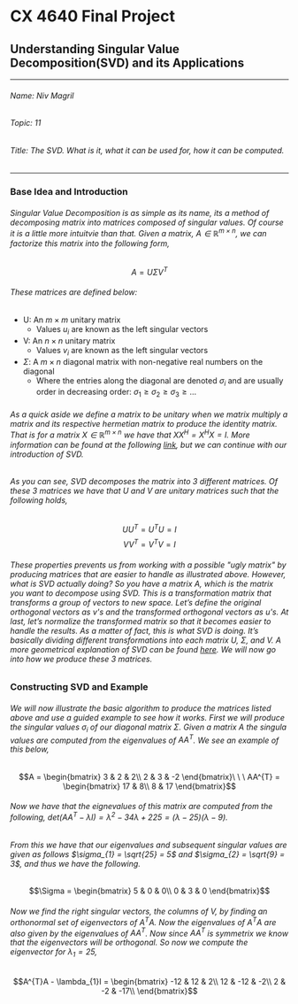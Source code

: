 # CX 4640 Final Project
## Understanding Singular Value Decomposition(SVD) and its Applications
---
###### Name: Niv Magril
###### Topic: 11
###### Title: The SVD. What is it, what it can be used for, how it can be computed.
----
### Base Idea and Introduction
###### Singular Value Decomposition is as simple as its name, its a method of decomposing matrix into matrices composed of singular values. Of course it is a little more intuitvie than that. Given a matrix, $A \in \mathbb{R}^{m \times n}$, we can factorize this matrix into the following form,
$$A = U\Sigma V^{T}$$
###### These matrices are defined below:
- U: An $m \times m$ unitary matrix 
  - Values $u_{i}$ are known as the left singular vectors 
- V: An $n \times n$ unitary matrix 
  -  Values $v_{i}$ are known as the left singular vectors
- $\Sigma$: A $m \times n$ diagonal matrix with non-negative real numbers on the diagonal
  - Where the entries along the diagonal are denoted $\sigma_{i}$ and are usually order in decreasing order: $\sigma_{1} \geq \sigma_{2} \geq \sigma_{3} \geq \dots$

###### As a quick aside we define a matrix to be unitary when we matrix multiply a matrix and its respective hermetian matrix to produce the identity matrix. That is for a matrix $X \in \mathbb{R}^{m \times n}$ we have that $XX^{H} = X^{H}X = I.$ More information can be found at the following [link](https://en.wikipedia.org/wiki/Unitary_matrix), but we can continue with our introduction of SVD.
###### As you can see, SVD decomposes the matrix into 3 different matrices. Of these 3 matrices we have that $U$ and $V$ are unitary matrices such that the following holds,
$$UU^{T} = U^{T}U = I$$
$$VV^{T} = V^{T}V = I$$
###### These properties prevents us from working with a possible "ugly matrix" by producing matrices that are easier to handle as illustrated above. However, what is SVD actually doing? So you have a matrix A, which is the matrix you want to decompose using SVD. This is a transformation matrix that transforms a group of vectors to new space. Let’s define the original orthogonal vectors as $v$'s and the transformed orthogonal vectors as $u$'s. At last, let’s normalize the transformed matrix so that it becomes easier to handle the results. As a matter of fact, this is what SVD is doing. It’s basically dividing different transformations into each matrix $U$, $\Sigma$, and $V$. A more geometrical explanation of SVD can be found [here](https://gregorygundersen.com/blog/2018/12/10/svd/). We will now go into how we produce these 3 matrices.

### Constructing SVD and Example
###### We will now illustrate the basic algorithm to produce the matrices listed above and use a guided example to see how it works. First we will produce the singular values $\sigma_{i}$ of our diagonal matrix $\Sigma$. Given a matrix $A$ the singula values are computed from the eigenvalues of $AA^{T}$. We see an example of this below,
$$A = \begin{bmatrix}
3 & 2 & 2\\
2 & 3 & -2
\end{bmatrix}\ \ \ AA^{T} = \begin{bmatrix}
17 & 8\\
8 & 17
\end{bmatrix}$$

###### Now we have that the eignevalues of this matrix are computed from the following, $det(AA^{T} - \lambda I) = \lambda^{2} - 34\lambda + 225 = (\lambda - 25)(\lambda - 9)$.
###### From this we have that our eigenvalues and subsequent singular values are given as follows $\sigma_{1} = \sqrt{25} = 5$ and $\sigma_{2} = \sqrt{9} = 3$, and thus we have the following.
$$\Sigma  = \begin{bmatrix}
5 & 0 & 0\\
0 & 3 & 0
\end{bmatrix}$$
###### Now we find the right singular vectors, the columns of V, by finding an orthonormal set of eigenvectors of $A^{T}A$. Now the eigenvalues of $A^{T}A$ are also given by the eigenvalues of $AA^{T}$. Now since $AA^{T}$ is symmetrix we know that the eigenvectors will be orthogonal. So now we compute the eigenvector for $\lambda_{1} = 25$,

$$A^{T}A - \lambda_{1}I = \begin{bmatrix}
-12 & 12 & 2\\
12 & -12 & -2\\
2 & -2 & -17\\
\end{bmatrix}$$ 
